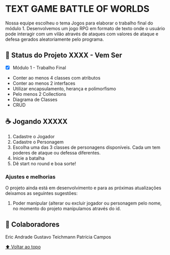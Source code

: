 # TEXT GAME BATTLE OF WORLDS

Nossa equipe escolheu o tema Jogos para 
elaborar o trabalho 
final do módulo 1.
Desenvolvemos um jogo RPG em formato de texto
onde o usuário pode interagir com um vilão através 
de ataques com valores de ataque e defesa 
gerados aleatoriamente pelo programa.


## 🚀 Status do Projeto XXXX - Vem Ser

- [x] Módulo 1 - Trabalho Final
- Conter ao menos 4 classes com atributos
- Conter ao menos 2 interfaces
- Utilizar encapsulamento, herança e polimorfismo
- Pelo menos 2 Collections
- Diagrama de Classes
- CRUD

  
## ☕ Jogando XXXXX

1. Cadastre o Jogador
2. Cadastre o Personagem
3. Escolha uma das 3 classes de personagens disponíveis.
Cada um tem poderes de ataque ou defessa diferentes.
4. Inicie a batalha
5. Dê start no round e boa sorte!

  
### Ajustes e melhorias

O projeto ainda está em desenvolvimento e para as próximas atualizações deixamos as seguintes sugestões:

1. Poder manipular  (alterar ou excluir jogador ou
personagem pelo nome, no momento do projeto
manipulamos através do id.



## 🤝 Colaboradores

Eric Andrade
Gustavo Teichmann
Patrícia Campos


[⬆ Voltar ao topo](#nome-do-projeto)<br>

